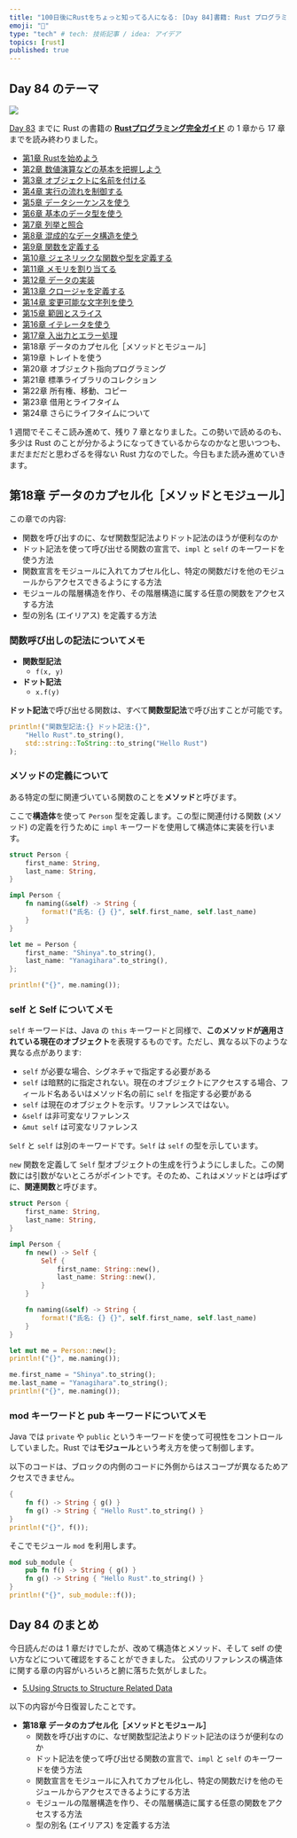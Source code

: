 ```yaml
---
title: "100日後にRustをちょっと知ってる人になる: [Day 84]書籍: Rust プログラミング完全ガイド その8"
emoji: "🦀"
type: "tech" # tech: 技術記事 / idea: アイデア
topics: [rust]
published: true
---
```

## Day 84 のテーマ

![](https://storage.googleapis.com/zenn-user-upload/942b1e806720-20221205.png)

[Day 83](https://zenn.dev/shinyay/articles/hello-rust-day083) までに Rust の書籍の **[Rustプログラミング完全ガイド](https://book.impress.co.jp/books/1121101129)** の 1 章から 17 章までを読み終わりました。

- [第1章 Rustを始めよう](https://zenn.dev/shinyay/articles/hello-rust-day076#%E7%AC%AC1%E7%AB%A0-rust%E3%82%92%E5%A7%8B%E3%82%81%E3%82%88%E3%81%86)
- [第2章 数値演算などの基本を把握しよう](https://zenn.dev/shinyay/articles/hello-rust-day076#%E7%AC%AC2%E7%AB%A0-%E6%95%B0%E5%80%A4%E6%BC%94%E7%AE%97%E3%81%AA%E3%81%A9%E3%81%AE%E5%9F%BA%E6%9C%AC%E3%82%92%E6%8A%8A%E6%8F%A1%E3%81%97%E3%82%88%E3%81%86)
- [第3章 オブジェクトに名前を付ける](https://zenn.dev/shinyay/articles/hello-rust-day076#%E7%AC%AC3%E7%AB%A0-%E3%82%AA%E3%83%96%E3%82%B8%E3%82%A7%E3%82%AF%E3%83%88%E3%81%AB%E5%90%8D%E5%89%8D%E3%82%92%E4%BB%98%E3%81%91%E3%82%8B)
- [第4章 実行の流れを制御する](https://zenn.dev/shinyay/articles/hello-rust-day078#%E7%AC%AC4%E7%AB%A0-%E5%AE%9F%E8%A1%8C%E3%81%AE%E6%B5%81%E3%82%8C%E3%82%92%E5%88%B6%E5%BE%A1%E3%81%99%E3%82%8B)
- [第5章 データシーケンスを使う](https://zenn.dev/shinyay/articles/hello-rust-day078#%E7%AC%AC5%E7%AB%A0-%E5%AE%9F%E8%A1%8C%E3%81%AE%E6%B5%81%E3%82%8C%E3%82%92%E5%88%B6%E5%BE%A1%E3%81%99%E3%82%8B)
- [第6章 基本のデータ型を使う](https://zenn.dev/shinyay/articles/hello-rust-day079#%E7%AC%AC6%E7%AB%A0-%E5%9F%BA%E6%9C%AC%E3%81%AE%E3%83%87%E3%83%BC%E3%82%BF%E5%9E%8B%E3%82%92%E4%BD%BF%E3%81%86)
- [第7章 列挙と照合](https://zenn.dev/shinyay/articles/hello-rust-day079#%E7%AC%AC7%E7%AB%A0-%E5%88%97%E6%8C%99%E3%81%A8%E7%85%A7%E5%90%88)
- [第8章 混成的なデータ構造を使う](https://zenn.dev/shinyay/articles/hello-rust-day080#%E7%AC%AC8%E7%AB%A0-%E6%B7%B7%E6%88%90%E7%9A%84%E3%81%AA%E3%83%87%E3%83%BC%E3%82%BF%E6%A7%8B%E9%80%A0%E3%82%92%E4%BD%BF%E3%81%86)
- [第9章 関数を定義する](https://zenn.dev/shinyay/articles/hello-rust-day080#%E7%AC%AC9%E7%AB%A0-%E9%96%A2%E6%95%B0%E3%82%92%E5%AE%9A%E7%BE%A9%E3%81%99%E3%82%8B)
- [第10章 ジェネリックな関数や型を定義する](https://zenn.dev/shinyay/articles/hello-rust-day081#%E7%AC%AC10%E7%AB%A0-%E3%82%B8%E3%82%A7%E3%83%8D%E3%83%AA%E3%83%83%E3%82%AF%E3%81%AA%E9%96%A2%E6%95%B0%E3%82%84%E5%9E%8B%E3%82%92%E5%AE%9A%E7%BE%A9%E3%81%99%E3%82%8B)
- [第11章 メモリを割り当てる](https://zenn.dev/shinyay/articles/hello-rust-day081#%E7%AC%AC11%E7%AB%A0-%E3%83%A1%E3%83%A2%E3%83%AA%E3%82%92%E5%89%B2%E3%82%8A%E5%BD%93%E3%81%A6%E3%82%8B)
- [第12章 データの実装](https://zenn.dev/shinyay/articles/hello-rust-day082#%E7%AC%AC12%E7%AB%A0-%E3%83%87%E3%83%BC%E3%82%BF%E3%81%AE%E5%AE%9F%E8%A3%85)
- [第13章 クロージャを定義する](https://zenn.dev/shinyay/articles/hello-rust-day082#%E7%AC%AC13%E7%AB%A0-%E3%82%AF%E3%83%AD%E3%83%BC%E3%82%B8%E3%83%A3%E3%82%92%E5%AE%9A%E7%BE%A9%E3%81%99%E3%82%8B)
- [第14章 変更可能な文字列を使う](https://zenn.dev/shinyay/articles/hello-rust-day082#%E7%AC%AC14%E7%AB%A0-%E5%A4%89%E6%9B%B4%E5%8F%AF%E8%83%BD%E3%81%AA%E6%96%87%E5%AD%97%E5%88%97%E3%82%92%E4%BD%BF%E3%81%86)
- [第15章 範囲とスライス](https://zenn.dev/shinyay/articles/hello-rust-day083#%E7%AC%AC15%E7%AB%A0-%E7%AF%84%E5%9B%B2%E3%81%A8%E3%82%B9%E3%83%A9%E3%82%A4%E3%82%B9)
- [第16章 イテレータを使う](https://zenn.dev/shinyay/articles/hello-rust-day083#%E7%AC%AC16%E7%AB%A0-%E3%82%A4%E3%83%86%E3%83%AC%E3%83%BC%E3%82%BF%E3%82%92%E4%BD%BF%E3%81%86)
- [第17章 入出力とエラー処理](https://zenn.dev/shinyay/articles/hello-rust-day083#%E7%AC%AC17%E7%AB%A0-%E5%85%A5%E5%87%BA%E5%8A%9B%E3%81%A8%E3%82%A8%E3%83%A9%E3%83%BC%E5%87%A6%E7%90%86)
- 第18章 データのカプセル化［メソッドとモジュール］
- 第19章 トレイトを使う
- 第20章 オブジェクト指向プログラミング
- 第21章 標準ライブラリのコレクション
- 第22章 所有権、移動、コピー
- 第23章 借用とライフタイム
- 第24章 さらにライフタイムについて

1 週間でそこそこ読み進めて、残り 7 章となりました。この勢いで読めるのも、多少は Rust のことが分かるようになってきているからなのかなと思いつつも、まだまだだと思わざるを得ない Rust 力なのでした。今日もまた読み進めていきます。

## 第18章 データのカプセル化［メソッドとモジュール］

この章での内容:

- 関数を呼び出すのに、なぜ関数型記法よりドット記法のほうが便利なのか
- ドット記法を使って呼び出せる関数の宣言で、`impl` と `self` のキーワードを使う方法
- 関数宣言をモジュールに入れてカプセル化し、特定の関数だけを他のモジュールからアクセスできるようにする方法
- モジュールの階層構造を作り、その階層構造に属する任意の関数をアクセスする方法
- 型の別名 (エイリアス) を定義する方法

### 関数呼び出しの記法についてメモ

- **関数型記法**
  - `f(x, y)`
- **ドット記法**
  - `x.f(y)`

**ドット記法**で呼び出せる関数は、すべて**関数型記法**で呼び出すことが可能です。

```rust
println!("関数型記法:{} ドット記法:{}",
    "Hello Rust".to_string(),
    std::string::ToString::to_string("Hello Rust")
);
```

### メソッドの定義について

ある特定の型に関連づいている関数のことを**メソッド**と呼びます。

ここで**構造体**を使って `Person` 型を定義します。この型に関連付ける関数 (メソッド) の定義を行うために `impl` キーワードを使用して構造体に実装を行います。

```rust
struct Person {
    first_name: String,
    last_name: String,
}

impl Person {
    fn naming(&self) -> String {
        format!("氏名: {} {}", self.first_name, self.last_name)
    }
}

let me = Person {
    first_name: "Shinya".to_string(),
    last_name: "Yanagihara".to_string(),
};

println!("{}", me.naming());
```

### self と Self についてメモ

`self` キーワードは、Java の `this` キーワードと同様で、**このメソッドが適用されている現在のオブジェクト**を表現するものです。ただし、異なる以下のような異なる点があります:

- `self` が必要な場合、シグネチャで指定する必要がある
- `self` は暗黙的に指定されない。現在のオブジェクトにアクセスする場合、フィールド名あるいはメソッド名の前に `self` を指定する必要がある
- `self` は現在のオブジェクトを示す。リファレンスではない。
- `&self` は非可変なリファレンス
- `&mut self` は可変なリファレンス

`Self` と `self` は別のキーワードです。`Self` は `self` の型を示しています。

`new` 関数を定義して `Self` 型オブジェクトの生成を行うようにしました。この関数には引数がないところがポイントです。そのため、これはメソッドとは呼ばずに、**関連関数**と呼びます。

```rust
struct Person {
    first_name: String,
    last_name: String,
}

impl Person {
    fn new() -> Self {
        Self {
            first_name: String::new(),
            last_name: String::new(),
        }
    }

    fn naming(&self) -> String {
        format!("氏名: {} {}", self.first_name, self.last_name)
    }
}

let mut me = Person::new();
println!("{}", me.naming());

me.first_name = "Shinya".to_string();
me.last_name = "Yanagihara".to_string();
println!("{}", me.naming());
```

### mod キーワードと pub キーワードについてメモ

Java では `private` や `public` というキーワードを使って可視性をコントロールしていました。Rust では**モジュール**という考え方を使って制御します。

以下のコードは、ブロックの内側のコードに外側からはスコープが異なるためアクセスできません。

```rust
{
    fn f() -> String { g() }
    fn g() -> String { "Hello Rust".to_string() }
}
println!("{}", f());
```

そこでモジュール `mod` を利用します。

```rust
mod sub_module {
    pub fn f() -> String { g() }
    fn g() -> String { "Hello Rust".to_string() }
}
println!("{}", sub_module::f());
```

## Day 84 のまとめ

今日読んだのは 1 章だけでしたが、改めて構造体とメソッド、そして self の使い方などについて確認をすることができました。
公式のリファレンスの構造体に関する章の内容がいろいろと腑に落ちた気がしました。

- [5.Using Structs to Structure Related Data](https://doc.rust-lang.org/book/ch05-00-structs.html)

以下の内容が今日復習したことです。

- **第18章 データのカプセル化［メソッドとモジュール］**
  - 関数を呼び出すのに、なぜ関数型記法よりドット記法のほうが便利なのか
  - ドット記法を使って呼び出せる関数の宣言で、`impl` と `self` のキーワードを使う方法
  - 関数宣言をモジュールに入れてカプセル化し、特定の関数だけを他のモジュールからアクセスできるようにする方法
  - モジュールの階層構造を作り、その階層構造に属する任意の関数をアクセスする方法
  - 型の別名 (エイリアス) を定義する方法